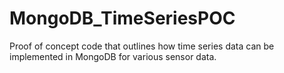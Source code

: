 # MongoDB_TimeSeriesPOC

Proof of concept code that outlines how time series data can be implemented in MongoDB for various sensor data.
